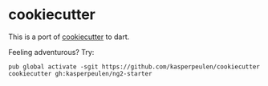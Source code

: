 # cookiecutter

This is a port of [cookiecutter](https://github.com/audreyr/cookiecutter/tree/master/cookiecutter) to dart.

Feeling adventurous? Try:

```
pub global activate -sgit https://github.com/kasperpeulen/cookiecutter
cookiecutter gh:kasperpeulen/ng2-starter
```
